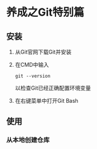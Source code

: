 # 养成之Git特别篇

[^简介]:这篇学习笔记记录了一个菜鸟的成长过程



## 安装

1. 从Git官网下载Git并安装

2. 在CMD中输入

   ```
   git --version
   ```

   以检查Git已经正确配置环境变量

3. 在右键菜单中打开Git Bash

## 使用

### 从本地创建仓库

